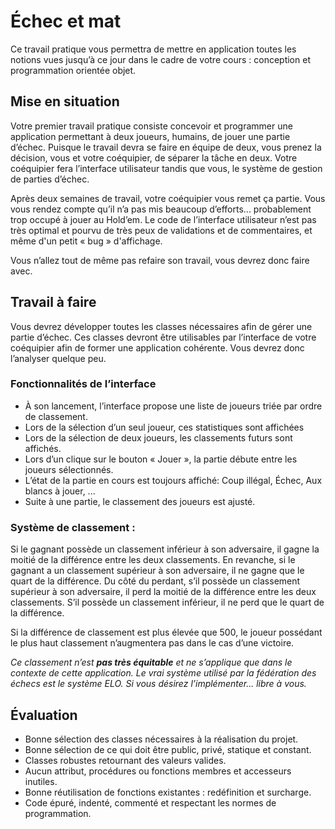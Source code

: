 # Échec et mat

Ce travail pratique vous permettra de mettre en application toutes les notions vues jusqu’à ce jour dans le cadre de
votre cours : conception et programmation orientée objet.

## Mise en situation

Votre premier travail pratique consiste concevoir et programmer une application permettant à deux joueurs, humains, de
jouer une partie d’échec. Puisque le travail devra se faire en équipe de deux, vous prenez la décision, vous et votre
coéquipier, de séparer la tâche en deux. Votre coéquipier fera l’interface utilisateur tandis que vous, le système de
gestion de parties d’échec. 

Après deux semaines de travail, votre coéquipier vous remet ça partie. Vous vous rendez
compte qu’il n’a pas mis beaucoup d’efforts... probablement trop occupé à jouer au Hold’em. Le code de l’interface
utilisateur n’est pas très optimal et pourvu de très peux de validations et de commentaires, et même d'un petit « bug »
d'affichage.

Vous n’allez tout de même pas refaire son travail, vous devrez donc faire avec.

## Travail à faire

Vous devrez développer toutes les classes nécessaires afin de gérer une partie d’échec. Ces classes devront être
utilisables par l’interface de votre coéquipier afin de former une application cohérente. Vous devrez donc l’analyser
quelque peu.

### Fonctionnalités de l’interface 

- À son lancement, l’interface propose une liste de joueurs triée par ordre de classement.
- Lors de la sélection d’un seul joueur, ces statistiques sont affichées
- Lors de la sélection de deux joueurs, les classements futurs sont affichés.
- Lors d’un clique sur le bouton « Jouer », la partie débute entre les joueurs sélectionnés.
- L’état de la partie en cours est toujours affiché:
  Coup illégal, Échec, Aux blancs à jouer, ...
- Suite à une partie, le classement des joueurs est ajusté.

### Système de classement :

Si le gagnant possède un classement inférieur à son adversaire, il gagne la moitié de la différence entre les deux
classements. En revanche, si le gagnant a un classement supérieur à son adversaire, il ne gagne que le quart de la
différence. Du côté du perdant, s’il possède un classement supérieur à son adversaire, il perd la moitié de la
différence entre les deux classements. S’il possède un classement inférieur, il ne perd que le quart de la différence.

Si la différence de classement est plus élevée que 500, le joueur possédant le plus haut classement n’augmentera pas
dans le cas d’une victoire.

_Ce classement n’est **pas très équitable** et ne s’applique que dans le contexte de cette application. Le vrai système utilisé par la
fédération des échecs est le système ELO. Si vous désirez l’implémenter... libre à vous._

## Évaluation

- Bonne sélection des classes nécessaires à la réalisation du projet.
- Bonne sélection de ce qui doit être public, privé, statique et constant.
- Classes robustes retournant des valeurs valides.
- Aucun attribut, procédures ou fonctions membres et accesseurs inutiles.
- Bonne réutilisation de fonctions existantes :
  redéfinition et surcharge.
- Code épuré, indenté, commenté et respectant les normes de programmation.
